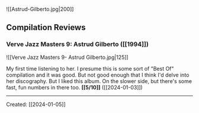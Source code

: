 ![[Astrud-Gilberto.jpg|200]]

## Compilation Reviews

### Verve Jazz Masters 9: Astrud Gilberto ([[1994]])

![[Verve Jazz Masters 9- Astrud Gilberto.jpg|125]]

My first time listening to her. I presume this is some sort of "Best Of" compilation and it was good. But not good enough that I think I'd delve into her discography. But I liked this album. On the slower side, but there's some fast, fun numbers in there too. **[[5/10]]** ([[2024-01-03]])

***

Created: [[2024-01-05]]